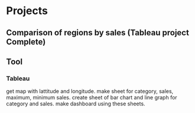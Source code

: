 # Projects

## Comparison of regions by sales  (Tableau project Complete)
## Tool
### Tableau

  get map with lattitude and longitude.
  make sheet for category, sales, maximum, minimum sales.
  create sheet of bar chart and line graph for category and sales.
  make dashboard using these sheets.
